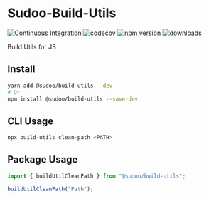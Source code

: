 # Sudoo-Build-Utils

[![Continuous Integration](https://github.com/SudoDotDog/Sudoo-Build-Utils/actions/workflows/ci.yml/badge.svg)](https://github.com/SudoDotDog/Sudoo-Build-Utils/actions/workflows/ci.yml)
[![codecov](https://codecov.io/gh/SudoDotDog/Sudoo-Build-Utils/branch/master/graph/badge.svg)](https://codecov.io/gh/SudoDotDog/Sudoo-Build-Utils)
[![npm version](https://badge.fury.io/js/%40sudoo%2Fbuild-utils.svg)](https://www.npmjs.com/package/@sudoo/build-utils)
[![downloads](https://img.shields.io/npm/dm/@sudoo/build-utils.svg)](https://www.npmjs.com/package/@sudoo/build-utils)

Build Utils for JS

## Install

```sh
yarn add @sudoo/build-utils --dev
# Or
npm install @sudoo/build-utils --save-dev
```

## CLI Usage

```sh
npx build-utils clean-path <PATH>
```

## Package Usage

```ts
import { buildUtilCleanPath } from "@sudoo/build-utils";

buildUtilCleanPath("Path");
```
